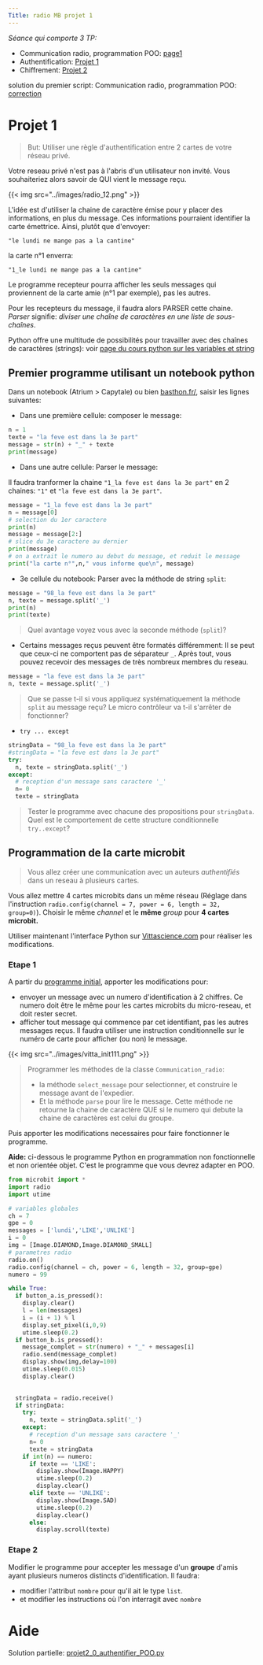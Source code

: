 ```yaml
--- 
Title: radio MB projet 1
--- 
```


*Séance qui comporte 3 TP:*

* Communication radio, programmation POO: [page1](../MB_radio3)
* Authentification: [Projet 1](../MB_radio4)
* Chiffrement: [Projet 2](../MB_radio5)

solution du premier script: Communication radio, programmation POO: [correction](/scripts/radio_microbit/script_poo.py)
# Projet 1
> But: Utiliser une règle d'authentification entre 2 cartes de votre réseau privé.

Votre reseau privé n'est pas à l'abris d'un utilisateur non invité. Vous souhaiteriez alors savoir de QUI vient le message reçu. 

{{< img src="../images/radio_12.png" >}}



L'idée est d'utiliser la chaine de caractère émise pour y placer des informations, en plus du message. Ces informations pourraient identifier la carte émettrice. Ainsi, plutôt que d'envoyer:

```
"le lundi ne mange pas a la cantine"
```

la carte n°1 enverra: 

```
"1_le lundi ne mange pas a la cantine"
```

Le programme recepteur pourra afficher les seuls messages qui proviennent de la carte amie (n°1 par exemple), pas les autres.

Pour les recepteurs du message, il faudra alors PARSER cette chaine. *Parser* signifie: *diviser une chaîne de caractères en une liste de sous-chaînes*.

Python offre une multitude de possibilités pour travailler avec des chaînes de caractères (strings): voir [page du cours python sur les variables et string](/docs/python/pages/variables/page1/) 



## Premier programme utilisant un notebook python
Dans un notebook (Atrium > Capytale) ou bien [basthon.fr/](https://notebook.basthon.fr/), saisir les lignes suivantes:

* Dans une première cellule: composer le message:

```python
n = 1
texte = "la feve est dans la 3e part"
message = str(n) + "_" + texte
print(message)
```

* Dans une autre cellule: Parser le message:

Il faudra tranformer la chaine `"1_la feve est dans la 3e part"` en 2 chaines: `"1"` et `"la feve est dans la 3e part"`.

```python
message = "1_la feve est dans la 3e part"
n = message[0]
# selection du 1er caractere
print(n)
message = message[2:]
# slice du 3e caractere au dernier
print(message)
# on a extrait le numero au debut du message, et reduit le message
print("la carte n°",n," vous informe que\n", message)
```

* 3e cellule du notebook: Parser avec la méthode de string `split`:

```python
message = "98_la feve est dans la 3e part"
n, texte = message.split('_')
print(n)
print(texte)
```

> Quel avantage voyez vous avec la seconde méthode (`split`)?

* Certains messages reçus peuvent être formatés différemment: Il se peut que ceux-ci ne comportent pas de séparateur  `_`. Après tout, vous pouvez recevoir des messages de très nombreux membres du reseau. 

```python
message = "la feve est dans la 3e part"
n, texte = message.split('_')
```

> Que se passe t-il si vous appliquez systématiquement la méthode `split` au message reçu? Le micro contrôleur va t-il s'arrêter de fonctionner?

* `try ... except`

```python
stringData = "98_la feve est dans la 3e part"
#stringData = "la feve est dans la 3e part"
try:
  n, texte = stringData.split('_')
except:
  # reception d'un message sans caractere '_'
  n= 0
  texte = stringData
```

> Tester le programme avec chacune des propositions pour `stringData`. Quel est le comportement de cette structure conditionnelle `try..except`?

## Programmation de la carte microbit
> Vous allez créer une communication avec un auteurs *authentifiés* dans un reseau à plusieurs cartes. 

Vous allez mettre 4 cartes microbits dans un même réseau (Réglage dans l'instruction `radio.config(channel = 7, power = 6, length = 32, group=0)`). Choisir le même *channel* et le **même** *group* pour **4 cartes microbit.**



Utiliser maintenant l'interface Python sur [Vittascience.com](https://fr.vittascience.com/microbit/?mode=mixed&console=bottom&toolbox=vittascience) pour réaliser les modifications.

### Etape 1
A partir du [programme initial](/scripts/radio_microbit/script_poo.py), apporter les modifications pour:

* envoyer un message avec un numero d'identification à 2 chiffres. Ce numero doit être le même pour les cartes microbits du micro-reseau, et doit rester secret. 
* afficher tout message qui commence par cet identifiant, pas les autres messages reçus. Il faudra utiliser une instruction conditionnelle sur le numéro de carte pour afficher (ou non) le message.

{{< img src="../images/vitta_init111.png" >}}

> Programmer les méthodes de la classe `Communication_radio`: 
>* la méthode `select_message` pour selectionner, et construire le message avant de l'expedier. 
>* Et la méthode `parse` pour lire le message. Cette méthode ne retourne la chaine de caractère QUE si le numero qui debute la chaine de caractères est celui du groupe.

Puis apporter les modifications necessaires pour faire fonctionner le programme.


**Aide:** ci-dessous le programme Python en programmation non fonctionnelle et non orientée objet. C'est le programme que vous devrez adapter en POO.

```python
from microbit import *
import radio
import utime

# variables globales
ch = 7
gpe = 0
messages = ['lundi','LIKE','UNLIKE']
i = 0
img = [Image.DIAMOND,Image.DIAMOND_SMALL]
# parametres radio
radio.on()
radio.config(channel = ch, power = 6, length = 32, group=gpe)
numero = 99

while True:
  if button_a.is_pressed():
    display.clear()
    l = len(messages)
    i = (i + 1) % l
    display.set_pixel(i,0,9)
    utime.sleep(0.2)
  if button_b.is_pressed():
    message_complet = str(numero) + "_" + messages[i]
    radio.send(message_complet)
    display.show(img,delay=100)
    utime.sleep(0.015)
    display.clear()
    

  stringData = radio.receive()
  if stringData:
    try:
      n, texte = stringData.split('_')
    except:
      # reception d'un message sans caractere '_'
      n= 0
      texte = stringData
    if int(n) == numero:
      if texte == 'LIKE':
        display.show(Image.HAPPY)
        utime.sleep(0.2)
        display.clear()
      elif texte == 'UNLIKE':
        display.show(Image.SAD)
        utime.sleep(0.2)
        display.clear()
      else:
        display.scroll(texte)

```

### Etape 2
Modifier le programme pour accepter les message d'un **groupe** d'amis ayant plusieurs numeros distincts d'identification. Il faudra:

* modifier l'attribut `nombre` pour qu'il ait le type `list`.
* et modifier les instructions où l'on interragit avec `nombre`

# Aide
Solution partielle: [projet2_0_authentifier_POO.py](/scripts/radio_microbit/projet2_0_authentifier_POO.py)

<!--
Solution: [projet_authentifier_POO.py](/scripts/radio_microbit/projet2_authentifier_POO.py)
-->

